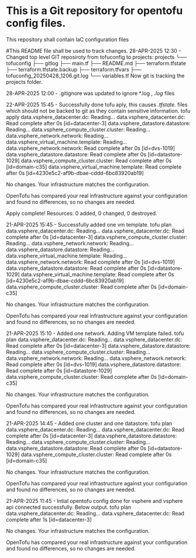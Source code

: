# This is a Git repository for opentofu config files.
This repository shall contain IaC configuration files

#This README file shall be used to track changes.
28-APR-2025 12:30 - Changed top level GIT reposiroty from tofuconfig to projects:
projects
    └── tofuconfig
        ├── gitlog
        ├── main.tf
        ├── README.md
        ├── terraform.tfstate
        ├── terraform.tfstate.backup
        ├── terraform.tfvars
        ├── tofuconfig_20250428_1206.git.log
        └── variables.tf
Now git is tracking the projects folder.

28-APR-2025 12:00 - .gitignore was updated to ignore *.log , *.log* files

22-APR-2025 15:45 - Successfully done tofu aply, this causes *.tfstate.* files which should not be backed to git as they contain sensitive information.
tofu apply
data.vsphere_datacenter.dc: Reading...
data.vsphere_datacenter.dc: Read complete after 0s [id=datacenter-3]
data.vsphere_datastore.datastore: Reading...
data.vsphere_compute_cluster.cluster: Reading...
data.vsphere_network.network: Reading...
data.vsphere_virtual_machine.template: Reading...
data.vsphere_network.network: Read complete after 0s [id=dvs-1019]
data.vsphere_datastore.datastore: Read complete after 0s [id=datastore-1029]
data.vsphere_compute_cluster.cluster: Read complete after 0s [id=domain-c35]
data.vsphere_virtual_machine.template: Read complete after 0s [id=4230e5c2-af9b-dbae-cddd-6bc83920ab19]

No changes. Your infrastructure matches the configuration.

OpenTofu has compared your real infrastructure against your configuration and found no differences, so no changes are needed.

Apply complete! Resources: 0 added, 0 changed, 0 destroyed.

21-APR-2025 15:45 - Successfully added one vm template.
tofu plan
data.vsphere_datacenter.dc: Reading...
data.vsphere_datacenter.dc: Read complete after 0s [id=datacenter-3]
data.vsphere_compute_cluster.cluster: Reading...
data.vsphere_network.network: Reading...
data.vsphere_datastore.datastore: Reading...
data.vsphere_virtual_machine.template: Reading...
data.vsphere_network.network: Read complete after 0s [id=dvs-1019]
data.vsphere_datastore.datastore: Read complete after 0s [id=datastore-1029]
data.vsphere_virtual_machine.template: Read complete after 0s [id=4230e5c2-af9b-dbae-cddd-6bc83920ab19]
data.vsphere_compute_cluster.cluster: Read complete after 0s [id=domain-c35]

No changes. Your infrastructure matches the configuration.

OpenTofu has compared your real infrastructure against your configuration and found no differences, so no changes are needed.

21-APR-2025 15:10 - Added one network. Adding VM template failed.
tofu plan
data.vsphere_datacenter.dc: Reading...
data.vsphere_datacenter.dc: Read complete after 0s [id=datacenter-3]
data.vsphere_datastore.datastore: Reading...
data.vsphere_compute_cluster.cluster: Reading...
data.vsphere_network.network: Reading...
data.vsphere_network.network: Read complete after 0s [id=dvs-1019]
data.vsphere_datastore.datastore: Read complete after 0s [id=datastore-1029]
data.vsphere_compute_cluster.cluster: Read complete after 0s [id=domain-c35]

No changes. Your infrastructure matches the configuration.

OpenTofu has compared your real infrastructure against your configuration and found no differences, so no changes are needed.

21-APR-2025 14:45 - Added one cluster and one datastore.
tofu plan
data.vsphere_datacenter.dc: Reading...
data.vsphere_datacenter.dc: Read complete after 0s [id=datacenter-3]
data.vsphere_datastore.datastore: Reading...
data.vsphere_compute_cluster.cluster: Reading...
data.vsphere_datastore.datastore: Read complete after 0s [id=datastore-1029]
data.vsphere_compute_cluster.cluster: Read complete after 0s [id=domain-c35]

No changes. Your infrastructure matches the configuration.

OpenTofu has compared your real infrastructure against your configuration and found no differences, so no changes are needed.

21-APR-2025 11:45 - Intial opentofu config done for vsphere and vsphere api connected successfully. Below output.
 tofu plan
data.vsphere_datacenter.dc: Reading...
data.vsphere_datacenter.dc: Read complete after 1s [id=datacenter-3]

No changes. Your infrastructure matches the configuration.

OpenTofu has compared your real infrastructure against your configuration and found no differences, so no changes are needed.
